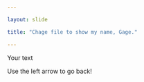 ```yaml
---

layout: slide

title: "Chage file to show my name, Gage."

---
```


Your text

Use the left arrow to go back!

